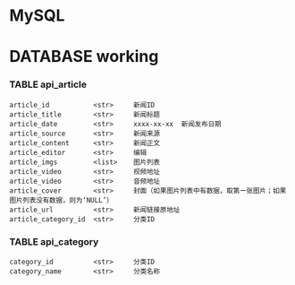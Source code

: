 # MySQL
# DATABASE working
### TABLE api_article
    article_id           <str>     新闻ID
    article_title        <str>     新闻标题
    article_date         <str>     xxxx-xx-xx  新闻发布日期
    article_source       <str>     新闻来源
    article_content      <str>     新闻正文
    article_editor       <str>     编辑
    article_imgs         <list>    图片列表
    article_video        <str>     视频地址
    article_video        <str>     音频地址
    article_cover        <str>     封面（如果图片列表中有数据，取第一张图片；如果图片列表没有数据，则为‘NULL’）
    article_url          <str>     新闻链接原地址
    article_category_id  <str>     分类ID
### TABLE api_category
    category_id          <str>     分类ID
    category_name        <str>     分类名称
